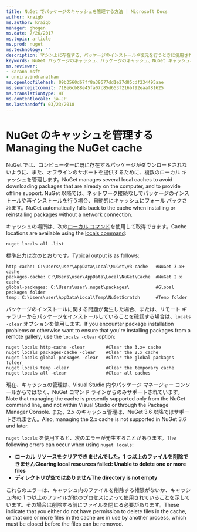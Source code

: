 ```yaml
---
title: NuGet でパッケージのキャッシュを管理する方法 | Microsoft Docs
author: kraigb
ms.author: kraigb
manager: ghogen
ms.date: 7/26/2017
ms.topic: article
ms.prod: nuget
ms.technology: ''
description: マシン上に存在する、パッケージのインストールや復元を行うときに使用されるさまざまな NuGet パッケージのキャッシュを管理する方法です。
keywords: NuGet パッケージのキャッシュ、パッケージのキャッシュ、NuGet キャッシュ、キャッシュの管理、ローカル NuGet キャッシュ、グローバル NuGet キャッシュ、NuGet ローカル コマンド、キャッシュのクリア
ms.reviewer:
- karann-msft
- unniravindranathan
ms.openlocfilehash: 09b3560d67ff8a38677dd1e27d85cdf234495aae
ms.sourcegitcommit: 718e6cb88e45fa07c85d653f216bf92eaaf81625
ms.translationtype: HT
ms.contentlocale: ja-JP
ms.lasthandoff: 03/23/2018
---
```

# <a name="managing-the-nuget-cache"></a><span data-ttu-id="80870-104">NuGet のキャッシュを管理する</span><span class="sxs-lookup"><span data-stu-id="80870-104">Managing the NuGet cache</span></span>

<span data-ttu-id="80870-105">NuGet では、コンピューターに既に存在するパッケージがダウンロードされないように、また、オフラインのサポートを提供するために、複数のローカル キャッシュを管理します。</span><span class="sxs-lookup"><span data-stu-id="80870-105">NuGet manages several local caches to avoid downloading packages that are already on the computer, and to provide offline support.</span></span> <span data-ttu-id="80870-106">NuGet 以降では、ネットワーク接続なしでパッケージのインストールや再インストールを行う場合、自動的にキャッシュにフォール バックされます。</span><span class="sxs-lookup"><span data-stu-id="80870-106">NuGet automatically falls back to the cache when installing or reinstalling packages without a network connection.</span></span>

<span data-ttu-id="80870-107">キャッシュの場所は、次の[ローカル コマンド](../tools/cli-ref-locals.md)を使用して取得できます。</span><span class="sxs-lookup"><span data-stu-id="80870-107">Cache locations are available using the [locals command](../tools/cli-ref-locals.md):</span></span>

```cli
nuget locals all -list
```

<span data-ttu-id="80870-108">標準出力は次のとおりです。</span><span class="sxs-lookup"><span data-stu-id="80870-108">Typical output is as follows:</span></span>

```output
http-cache: C:\Users\user\AppData\Local\NuGet\v3-cache   #NuGet 3.x+ cache
packages-cache: C:\Users\user\AppData\Local\NuGet\Cache  #NuGet 2.x cache
global-packages: C:\Users\user\.nuget\packages\          #Global packages folder
temp: C:\Users\user\AppData\Local\Temp\NuGetScratch      #Temp folder
```

<span data-ttu-id="80870-109">パッケージのインストールに関する問題が発生した場合、または、リモート ギャラリーからパッケージをインストールしていることを確認する場合は、`locals -clear` オプションを使用します。</span><span class="sxs-lookup"><span data-stu-id="80870-109">If you encounter package installation problems or otherwise want to ensure that you're installing packages from a remote gallery, use the `locals -clear` option:</span></span>

```cli
nuget locals http-cache -clear        #Clear the 3.x+ cache
nuget locals packages-cache -clear    #Clear the 2.x cache
nuget locals global-packages -clear   #Clear the global packages folder
nuget locals temp -clear              #Clear the temporary cache
nuget locals all -clear               #Clear all caches
```

<span data-ttu-id="80870-110">現在、キャッシュの管理は、Visual Studio 内やパッケージ マネージャー コンソールからではなく、NuGet コマンド ラインからのみサポートされています。</span><span class="sxs-lookup"><span data-stu-id="80870-110">Note that managing the cache is presently supported only from the NuGet command line, and not within Visual Studio or through the Package Manager Console.</span></span> <span data-ttu-id="80870-111">また、2.x のキャッシュ管理は、NuGet 3.6 以降ではサポートされません。</span><span class="sxs-lookup"><span data-stu-id="80870-111">Also, managing the 2.x cache is not supported in NuGet 3.6 and later.</span></span>

<span data-ttu-id="80870-112">`nuget locals` を使用すると、次のエラーが発生することがあります。</span><span class="sxs-lookup"><span data-stu-id="80870-112">The following errors can occur when using `nuget locals`:</span></span>

- <span data-ttu-id="80870-113">**ローカル リソースをクリアできませんでした。1 つ以上のファイルを削除できません**</span><span class="sxs-lookup"><span data-stu-id="80870-113">**Clearing local resources failed: Unable to delete one or more files**</span></span>
- <span data-ttu-id="80870-114">**ディレクトリが空ではありません**</span><span class="sxs-lookup"><span data-stu-id="80870-114">**The directory is not empty**</span></span>

<span data-ttu-id="80870-115">これらのエラーは、キャッシュ内のファイルを削除する権限がないか、キャッシュ内の 1 つ以上のファイルが他のプロセスによって使用されていることを示しています。その場合は削除する前にファイルを閉じる必要があります。</span><span class="sxs-lookup"><span data-stu-id="80870-115">These indicate that you either do not have permission to delete files in the cache, or that one or more files in the cache are in use by another process, which must be closed before the files can be removed.</span></span>
